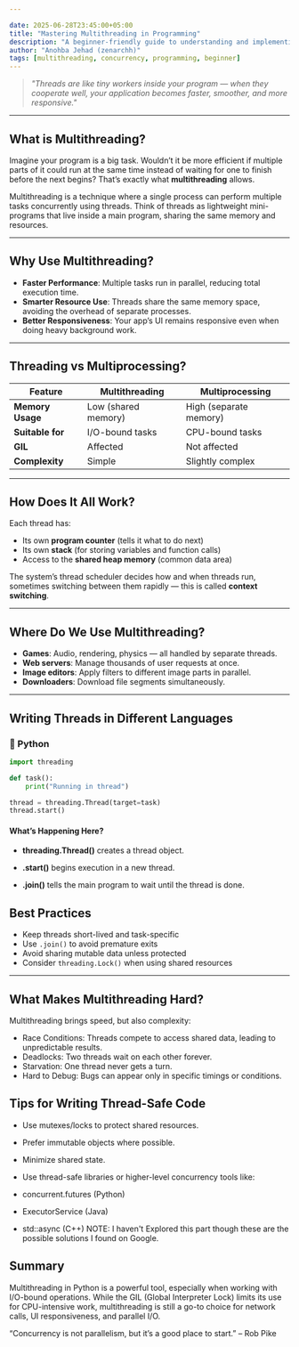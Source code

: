 ```yaml
---

date: 2025-06-28T23:45:00+05:00
title: "Mastering Multithreading in Programming"
description: "A beginner-friendly guide to understanding and implementing multithreading effectively."
author: "Anohba Jehad (zenarchh)"
tags: [multithreading, concurrency, programming, beginner]
---
```


> *"Threads are like tiny workers inside your program — when they cooperate well, your application becomes faster, smoother, and more responsive."*

---

##  What is Multithreading?

Imagine your program is a big task. Wouldn’t it be more efficient if multiple parts of it could run at the same time instead of waiting for one to finish before the next begins? That’s exactly what **multithreading** allows.

Multithreading is a technique where a single process can perform multiple tasks concurrently using threads. Think of threads as lightweight mini-programs that live inside a main program, sharing the same memory and resources.

---

## Why Use Multithreading?

-  **Faster Performance**: Multiple tasks run in parallel, reducing total execution time.
-  **Smarter Resource Use**: Threads share the same memory space, avoiding the overhead of separate processes.
-  **Better Responsiveness**: Your app’s UI remains responsive even when doing heavy background work.

---


##  Threading vs Multiprocessing?

| Feature          | Multithreading           | Multiprocessing          |
|------------------|--------------------------|----------------------------|
| **Memory Usage** | Low (shared memory)      | High (separate memory)     |
| **Suitable for** | I/O-bound tasks          | CPU-bound tasks            |
| **GIL**          | Affected                 | Not affected               |
| **Complexity**   | Simple                   | Slightly complex           |

---

## How Does It All Work?

Each thread has:

- Its own **program counter** (tells it what to do next)
- Its own **stack** (for storing variables and function calls)
- Access to the **shared heap memory** (common data area)

The system’s thread scheduler decides how and when threads run, sometimes switching between them rapidly — this is called **context switching**.

---

## Where Do We Use Multithreading?

-  **Games**: Audio, rendering, physics — all handled by separate threads.
-  **Web servers**: Manage thousands of user requests at once.
-  **Image editors**: Apply filters to different image parts in parallel.
-  **Downloaders**: Download file segments simultaneously.

---

## Writing Threads in Different Languages

### 🐍 Python

```python
import threading

def task():
    print("Running in thread")

thread = threading.Thread(target=task)
thread.start()
```
#### What’s Happening Here?
- **threading.Thread()** creates a thread object.

- **.start()** begins execution in a new thread.

- **.join()** tells the main program to wait until the thread is done.

## Best Practices

-  Keep threads short-lived and task-specific
-  Use `.join()` to avoid premature exits 
-  Avoid sharing mutable data unless protected 
-  Consider `threading.Lock()` when using shared resources  

---


## What Makes Multithreading Hard?

Multithreading brings speed, but also complexity:

- Race Conditions: Threads compete to access shared data, leading to unpredictable results.
- Deadlocks: Two threads wait on each other forever.
- Starvation: One thread never gets a turn.
- Hard to Debug: Bugs can appear only in specific timings or conditions.

## Tips for Writing Thread-Safe Code
- Use mutexes/locks to protect shared resources.
- Prefer immutable objects where possible.
- Minimize shared state.
- Use thread-safe libraries or higher-level concurrency tools like:
- concurrent.futures (Python)
- ExecutorService (Java)

- std::async (C++)
NOTE: I haven't Explored this part though these are the possible solutions I found on Google.

## Summary
Multithreading in Python is a powerful tool, especially when working with I/O-bound operations. While the GIL (Global Interpreter Lock) limits its use for CPU-intensive work, multithreading is still a go-to choice for network calls, UI responsiveness, and parallel I/O.

“Concurrency is not parallelism, but it’s a good place to start.” – Rob Pike


